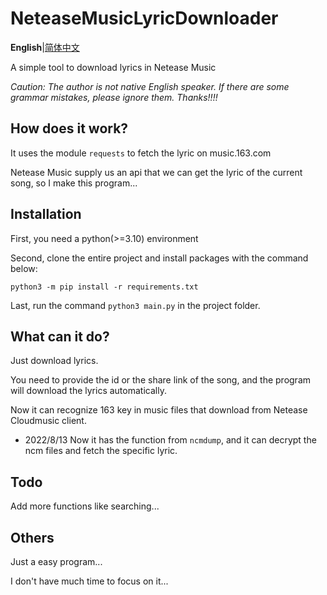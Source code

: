 NeteaseMusicLyricDownloader
===========================
**English**|[简体中文](./README_cn.md)

A simple tool to download lyrics in Netease Music

_*Caution:* The author is not native English speaker. If there are some grammar mistakes, please ignore them. Thanks!!!!_

## How does it work?
It uses the module `requests` to fetch the lyric on music.163.com

Netease Music supply us an api that we can get the lyric of the current song, so I make this program...

## Installation
First, you need a python(>=3.10) environment

Second, clone the entire project and install packages with the command below:
```commandline
python3 -m pip install -r requirements.txt
```
Last, run the command `python3 main.py` in the project folder.

## What can it do?
Just download lyrics.

You need to provide the id or the share link of the song, and the program will download the lyrics automatically.

Now it can recognize 163 key in music files that download from Netease Cloudmusic client.

- 2022/8/13 Now it has the function from `ncmdump`, and it can decrypt the ncm files and fetch the specific lyric.

## Todo

Add more functions like searching...

## Others

Just a easy program...

I don't have much time to focus on it...
